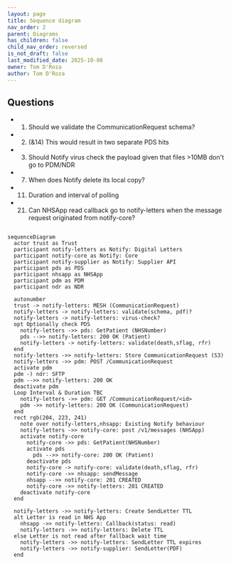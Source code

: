 ```yaml
---
layout: page
title: Sequence diagram
nav_order: 2
parent: Diagrams
has_children: false
child_nav_order: reversed
is_not_draft: false
last_modified_date: 2025-10-08
owner: Tom D'Roza
author: Tom D'Roza
---
```


## Questions

- 1. Should we validate the CommunicationRequest schema?
- 2. (&14) This would result in two separate PDS hits
- 3. Should Notify virus check the payload given that files >10MB don't go to PDM/NDR
- 7. When does Notify delete its local copy?
- 11. Duration and interval of polling
- 21. Can NHSApp read callback go to notify-letters when the message request originated from notify-core?

```mermaid

sequenceDiagram
  actor trust as Trust
  participant notify-letters as Notify: Digital Letters
  participant notify-core as Notify: Core
  participant notify-supplier as Notify: Supplier API
  participant pds as PDS
  participant nhsapp as NHSApp
  participant pdm as PDM
  participant ndr as NDR

  autonumber
  trust -> notify-letters: MESH (CommunicationRequest)
  notify-letters -> notify-letters: validate(schema, pdf)?
  notify-letters -> notify-letters: virus-check?
  opt Optionally check PDS
    notify-letters ->> pds: GetPatient (NHSNumber)
    pds -->> notify-letters: 200 OK (Patient)
    notify-letters -> notify-letters: validate(death,sflag, rfr)
  end
  notify-letters ->> notify-letters: Store CommunicationRequest (S3)
  notify-letters ->> pdm: POST /CommunicationRequest
  activate pdm
  pdm -) ndr: SFTP
  pdm -->> notify-letters: 200 OK
  deactivate pdm
  Loop Interval & Duration TBC
    notify-letters ->> pdm: GET /CommunicationRequest/<id>
    pdm ->> notify-letters: 200 OK (CommunicationRequest)
  end
  rect rgb(204, 223, 241)
    note over notify-letters,nhsapp: Existing Notify behaviour
    notify-letters ->> notify-core: post /v1/messages (NHSApp)
    activate notify-core
      notify-core ->> pds: GetPatient(NHSNumber)
      activate pds
        pds -->> notify-core: 200 OK (Patient)
      deactivate pds
      notify-core -> notify-core: validate(death,sflag, rfr)
      notify-core ->> nhsapp: sendMessage
      nhsapp -->> notify-core: 201 CREATED
      notify-core ->> notify-letters: 201 CREATED
    deactivate notify-core
  end

  notify-letters ->> notify-letters: Create SendLetter TTL
  alt Letter is read in NHS App
    nhsapp ->> notify-letters: Callback(status: read)
    notify-letters ->> notify-letters: Delete TTL
  else Letter is not read after fallback wait time
    notify-letters ->> notify-letters: SendLetter TTL expires
    notify-letters ->> notify-supplier: SendLetter(PDF)
  end
```
